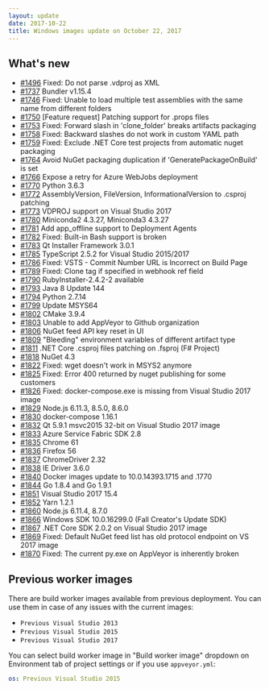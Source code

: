 ```yaml
---
layout: update
date: 2017-10-22
title: Windows images update on October 22, 2017
---
```


## What's new

* [#1496](https://github.com/appveyor/ci/issues/1496) Fixed: Do not parse .vdproj as XML
* [#1737](https://github.com/appveyor/ci/issues/1737) Bundler v1.15.4
* [#1746](https://github.com/appveyor/ci/issues/1746) Fixed: Unable to load multiple test assemblies with the same name from different folders
* [#1750](https://github.com/appveyor/ci/issues/1750) [Feature request] Patching support for .props files
* [#1753](https://github.com/appveyor/ci/issues/1753) Fixed: Forward slash in 'clone_folder' breaks artifacts packaging
* [#1758](https://github.com/appveyor/ci/issues/1758) Fixed: Backward slashes do not work in custom YAML path
* [#1759](https://github.com/appveyor/ci/issues/1759) Fixed: Exclude .NET Core test projects from automatic nuget packaging
* [#1764](https://github.com/appveyor/ci/issues/1764) Avoid NuGet packaging duplication if 'GeneratePackageOnBuild' is set
* [#1766](https://github.com/appveyor/ci/issues/1766) Expose a retry for Azure WebJobs deployment
* [#1770](https://github.com/appveyor/ci/issues/1770) Python 3.6.3
* [#1772](https://github.com/appveyor/ci/issues/1772) AssemblyVersion, FileVersion, InformationalVersion to .csproj patching
* [#1773](https://github.com/appveyor/ci/issues/1773) VDPROJ support on Visual Studio 2017
* [#1780](https://github.com/appveyor/ci/issues/1780) Miniconda2 4.3.27, Miniconda3 4.3.27
* [#1781](https://github.com/appveyor/ci/issues/1781) Add app_offline support to Deployment Agents
* [#1782](https://github.com/appveyor/ci/issues/1782) Fixed: Built-in Bash support is broken
* [#1783](https://github.com/appveyor/ci/issues/1783) Qt Installer Framework 3.0.1
* [#1785](https://github.com/appveyor/ci/issues/1785) TypeScript 2.5.2 for Visual Studio 2015/2017
* [#1786](https://github.com/appveyor/ci/issues/1786) Fixed: VSTS - Commit Number URL is Incorrect on Build Page
* [#1789](https://github.com/appveyor/ci/issues/1789) Fixed: Clone tag if specified in webhook ref field
* [#1790](https://github.com/appveyor/ci/issues/1790) RubyInstaller-2.4.2-2 available
* [#1793](https://github.com/appveyor/ci/issues/1793) Java 8 Update 144
* [#1794](https://github.com/appveyor/ci/issues/1794) Python 2.7.14
* [#1799](https://github.com/appveyor/ci/issues/1799) Update MSYS64
* [#1802](https://github.com/appveyor/ci/issues/1802) CMake 3.9.4
* [#1803](https://github.com/appveyor/ci/issues/1803) Unable to add AppVeyor to Github organization
* [#1806](https://github.com/appveyor/ci/issues/1806) NuGet feed API key reset in UI
* [#1809](https://github.com/appveyor/ci/issues/1809) "Bleeding" environment variables of different artifact type
* [#1811](https://github.com/appveyor/ci/issues/1811) .NET Core .csproj files patching on .fsproj (F# Project)
* [#1818](https://github.com/appveyor/ci/issues/1818) NuGet 4.3
* [#1822](https://github.com/appveyor/ci/issues/1822) Fixed: wget doesn't work in MSYS2 anymore
* [#1825](https://github.com/appveyor/ci/issues/1825) Fixed: Error 400 returned by nuget publishing for some customers
* [#1826](https://github.com/appveyor/ci/issues/1826) Fixed: docker-compose.exe is missing from Visual Studio 2017 image
* [#1829](https://github.com/appveyor/ci/issues/1829) Node.js 6.11.3, 8.5.0, 8.6.0
* [#1830](https://github.com/appveyor/ci/issues/1830) docker-compose 1.16.1
* [#1832](https://github.com/appveyor/ci/issues/1832) Qt 5.9.1 msvc2015 32-bit on Visual Studio 2017 image
* [#1833](https://github.com/appveyor/ci/issues/1833) Azure Service Fabric SDK 2.8
* [#1835](https://github.com/appveyor/ci/issues/1835) Chrome 61
* [#1836](https://github.com/appveyor/ci/issues/1836) Firefox 56
* [#1837](https://github.com/appveyor/ci/issues/1837) ChromeDriver 2.32
* [#1838](https://github.com/appveyor/ci/issues/1838) IE Driver 3.6.0
* [#1840](https://github.com/appveyor/ci/issues/1840) Docker images update to 10.0.14393.1715 and .1770
* [#1844](https://github.com/appveyor/ci/issues/1844) Go 1.8.4 and Go 1.9.1
* [#1851](https://github.com/appveyor/ci/issues/1851) Visual Studio 2017 15.4
* [#1852](https://github.com/appveyor/ci/issues/1852) Yarn 1.2.1
* [#1860](https://github.com/appveyor/ci/issues/1860) Node.js 6.11.4, 8.7.0
* [#1866](https://github.com/appveyor/ci/issues/1866) Windows SDK 10.0.16299.0 (Fall Creator's Update SDK)
* [#1867](https://github.com/appveyor/ci/issues/1867) .NET Core SDK 2.0.2 on Visual Studio 2017 image
* [#1869](https://github.com/appveyor/ci/issues/1869) Fixed: Default NuGet feed list has old protocol endpoint on VS 2017 image
* [#1870](https://github.com/appveyor/ci/issues/1870) Fixed: The current py.exe on AppVeyor is inherently broken


## Previous worker images

There are build worker images available from previous deployment. You can use them in case of any issues with the current images:

* `Previous Visual Studio 2013`
* `Previous Visual Studio 2015`
* `Previous Visual Studio 2017`

You can select build worker image in "Build worker image" dropdown on Environment tab of project settings or if you use `appveyor.yml`:

```yaml
os: Previous Visual Studio 2015
```